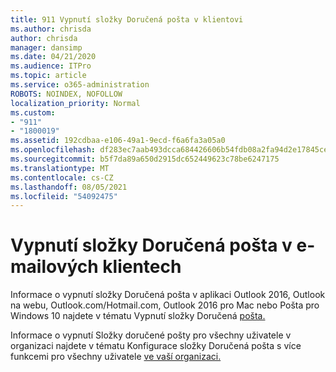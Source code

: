 ```yaml
---
title: 911 Vypnutí složky Doručená pošta v klientovi
ms.author: chrisda
author: chrisda
manager: dansimp
ms.date: 04/21/2020
ms.audience: ITPro
ms.topic: article
ms.service: o365-administration
ROBOTS: NOINDEX, NOFOLLOW
localization_priority: Normal
ms.custom:
- "911"
- "1800019"
ms.assetid: 192cdbaa-e106-49a1-9ecd-f6a6fa3a05a0
ms.openlocfilehash: df283ec7aab493dcca684426606b54fdb08a2fa94d2e17845cefc028ed4407c5
ms.sourcegitcommit: b5f7da89a650d2915dc652449623c78be6247175
ms.translationtype: MT
ms.contentlocale: cs-CZ
ms.lasthandoff: 08/05/2021
ms.locfileid: "54092475"
---
```

# <a name="turn-off-focused-inbox-in-email-clients"></a>Vypnutí složky Doručená pošta v e-mailových klientech

Informace o vypnutí složky Doručená pošta v aplikaci Outlook 2016, Outlook na webu, Outlook.com/Hotmail.com, Outlook 2016 pro Mac nebo Pošta pro Windows 10 najdete v tématu Vypnutí složky Doručená [pošta.](https://support.office.com/article/f714d94d-9e63-4217-9ccb-6cb2986aa1b2.aspx)

Informace o vypnutí Složky doručené pošty pro všechny uživatele v organizaci najdete v tématu Konfigurace složky Doručená pošta s více funkcemi pro všechny uživatele [ve vaší organizaci.](https://docs.microsoft.com/microsoft-365/admin/setup/configure-focused-inbox)
